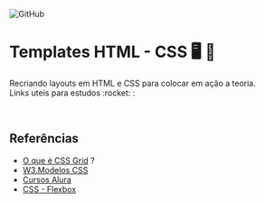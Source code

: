 ![GitHub](https://img.shields.io/github/license/edilanesilva/Templates-HTML-CSS)

# Templates HTML - CSS :desktop_computer: :owl:

<p> Recriando layouts em HTML e CSS para colocar em ação a teoria. <br> 
 Links uteis para estudos :rocket: : </p><br>

## Referências 

- [O que é CSS Grid](https://www.treinaweb.com.br/blog/css-grid-um-guia-interativo-parte-1-containers?utm_source=google&utm_medium=openserp&utm_campaign=dinamicos&gclid=CjwKCAiAzKqdBhAnEiwAePEjkszqH0UBPP8pTJWuKnmoErcIg4gvQZVsXDfTSsUthVvu7sSkT4TV3xoCv8EQAvD_BwE) ?
- [W3.Modelos CSS](https://www.w3schools.com/w3css/w3css_templates.asp)
- [Cursos Alura](https://www.alura.com.br/planos-cursos-online?msclkid=30ed2d36300b1019ba1e4e9d7ab7ea76)
- [CSS - Flexbox](https://css-tricks.com/snippets/css/a-guide-to-flexbox/)
